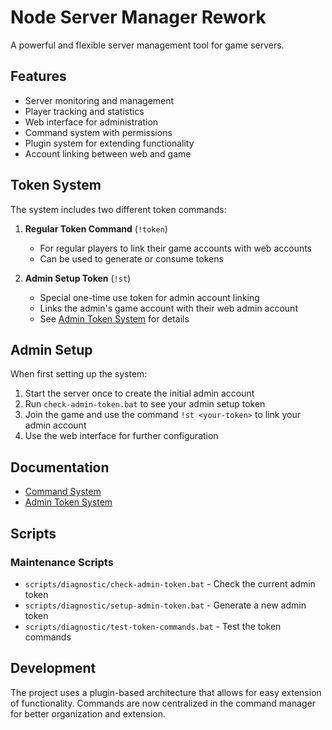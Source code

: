 # Node Server Manager Rework

A powerful and flexible server management tool for game servers.

## Features

- Server monitoring and management
- Player tracking and statistics
- Web interface for administration
- Command system with permissions
- Plugin system for extending functionality
- Account linking between web and game

## Token System

The system includes two different token commands:

1. **Regular Token Command** (`!token`)
   - For regular players to link their game accounts with web accounts
   - Can be used to generate or consume tokens

2. **Admin Setup Token** (`!st`)
   - Special one-time use token for admin account linking
   - Links the admin's game account with their web admin account
   - See [Admin Token System](docs/admin-token-system.md) for details

## Admin Setup

When first setting up the system:

1. Start the server once to create the initial admin account
2. Run `check-admin-token.bat` to see your admin setup token
3. Join the game and use the command `!st <your-token>` to link your admin account
4. Use the web interface for further configuration

## Documentation

- [Command System](docs/command-system.md)
- [Admin Token System](docs/admin-token-system.md)

## Scripts

### Maintenance Scripts

- `scripts/diagnostic/check-admin-token.bat` - Check the current admin token
- `scripts/diagnostic/setup-admin-token.bat` - Generate a new admin token
- `scripts/diagnostic/test-token-commands.bat` - Test the token commands

## Development

The project uses a plugin-based architecture that allows for easy extension of functionality.
Commands are now centralized in the command manager for better organization and extension.